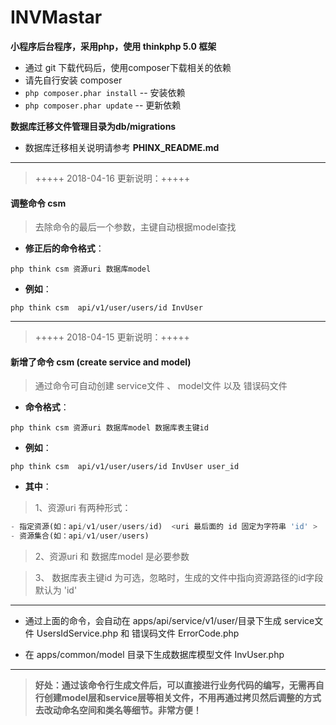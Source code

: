 # INVMastar
**小程序后台程序，采用php，使用 thinkphp 5.0 框架**
- 通过 git 下载代码后，使用composer下载相关的依赖
- 请先自行安装 composer
- `php composer.phar install` -- 安装依赖
- `php composer.phar update` -- 更新依赖

**数据库迁移文件管理目录为db/migrations**
- 数据库迁移相关说明请参考 **PHINX_README.md**


------------


> +++++ 2018-04-16 更新说明：+++++

#### 调整命令 csm 
>    去除命令的最后一个参数，主键自动根据model查找

- **修正后的命令格式**：

`php think csm 资源uri 数据库model `
- **例如**：

`php think csm  api/v1/user/users/id InvUser`


----------


> +++++ 2018-04-15 更新说明：+++++

#### 新增了命令 csm (create service and model)
>    通过命令可自动创建 service文件 、 model文件 以及 错误码文件

- **命令格式**：

`php think csm 资源uri 数据库model 数据库表主键id`
- **例如**：

`php think csm  api/v1/user/users/id InvUser user_id`
- **其中**：

> 1、资源uri 有两种形式：

```php
- 指定资源(如：api/v1/user/users/id)  <uri 最后面的 id 固定为字符串 'id' >
- 资源集合(如：api/v1/user/users)

```
> 2、资源uri 和 数据库model 是必要参数

> 3、 数据库表主键id 为可选，忽略时，生成的文件中指向资源路径的id字段默认为 'id'


------------

- 通过上面的命令，会自动在 apps/api/service/v1/user/目录下生成 service文件 UsersIdService.php 和 错误码文件 ErrorCode.php

- 在 apps/common/model 目录下生成数据库模型文件 InvUser.php

------------

> **好处：通过该命令行生成文件后，可以直接进行业务代码的编写，无需再自行创建model层和service层等相关文件，不用再通过拷贝然后调整的方式去改动命名空间和类名等细节。非常方便！**
